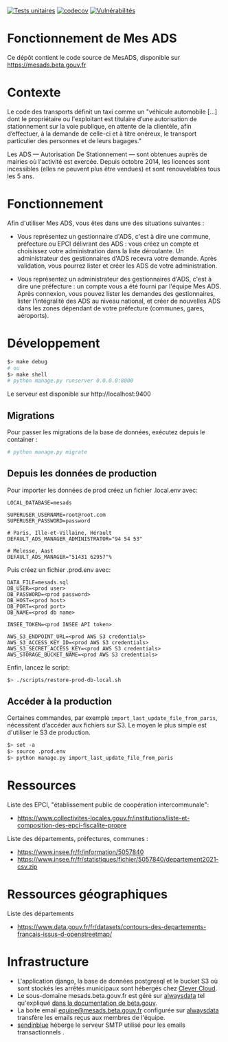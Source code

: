[![Tests unitaires](https://github.com/mesadsfr/mesads/actions/workflows/unittest.yml/badge.svg)](https://github.com/mesadsfr/mesads/actions/) [![codecov](https://codecov.io/gh/mesadsfr/mesads/branch/master/graph/badge.svg?token=2RT9SXITWB)](https://codecov.io/gh/mesadsfr/mesads) [![Vulnérabilités](https://snyk.io/test/github/mesadsfr/mesads/badge.svg)](https://snyk.io/test/github/mesadsfr/mesads/)

# Fonctionnement de Mes ADS

Ce dépôt contient le code source de MesADS, disponible sur https://mesads.beta.gouv.fr

# Contexte

Le code des transports définit un taxi comme un "véhicule automobile [...] dont le propriétaire ou l'exploitant est titulaire d’une autorisation de stationnement sur la voie publique, en attente de la clientèle, afin d’effectuer, à la demande de celle-ci et à titre onéreux, le transport particulier des personnes et de leurs bagages."

Les ADS — Autorisation De Stationnement — sont obtenues auprès de mairies où l'activité est exercée. Depuis octobre 2014, les licences sont incessibles (elles ne peuvent plus être vendues) et sont renouvelables tous les 5 ans.

# Fonctionnement

Afin d'utiliser Mes ADS, vous êtes dans une des situations suivantes :

- Vous représentez un gestionnaire d'ADS, c'est à dire une commune, préfecture ou EPCI délivrant des ADS : vous créez un compte et choisissez votre administration dans la liste déroulante. Un administrateur des gestionnaires d'ADS recevra votre demande. Après validation, vous pourrez lister et créer les ADS de votre administration.

- Vous représentez un administrateur des gestionnaires d'ADS, c'est à dire une préfecture : un compte vous a été fourni par l'équipe Mes ADS. Après connexion, vous pouvez lister les demandes des gestionnaires, lister l'intégralité des ADS au niveau national, et créer de nouvelles ADS dans les zones dépendant de votre préfecture (communes, gares, aéroports).

# Développement

```bash
$> make debug
# ou
$> make shell
# python manage.py runserver 0.0.0.0:8000
```

Le serveur est disponible sur http://localhost:9400

## Migrations

Pour passer les migrations de la base de données, exécutez depuis le container :

```bash
# python manage.py migrate
```

## Depuis les données de production

Pour importer les données de prod créez un fichier .local.env avec:

```
LOCAL_DATABASE=mesads

SUPERUSER_USERNAME=root@root.com
SUPERUSER_PASSWORD=password

# Paris, Ille-et-Villaine, Hérault
DEFAULT_ADS_MANAGER_ADMINISTRATOR="94 54 53"

# Melesse, Aast
DEFAULT_ADS_MANAGER="51431 62957"%
```

Puis créez un fichier .prod.env avec:

```
DATA_FILE=mesads.sql
DB_USER=<prod user>
DB_PASSWORD=<prod password>
DB_HOST=<prod host>
DB_PORT=<prod port>
DB_NAME=<prod db name>

INSEE_TOKEN=<prod INSEE API token>

AWS_S3_ENDPOINT_URL=<prod AWS S3 credentials>
AWS_S3_ACCESS_KEY_ID=<prod AWS S3 credentials>
AWS_S3_SECRET_ACCESS_KEY=<prod AWS S3 credentials>
AWS_STORAGE_BUCKET_NAME=<prod AWS S3 credentials>
```

Enfin, lancez le script:

```bash
$> ./scripts/restore-prod-db-local.sh
```

## Accéder à la production

Certaines commandes, par exemple `import_last_update_file_from_paris`, nécessitent d'accéder aux fichiers sur S3. Le moyen le plus simple est d'utiliser le S3 de production.

```bash
$> set -a
$> source .prod.env
$> python manage.py import_last_update_file_from_paris
```

# Ressources

Liste des EPCI, "établissement public de coopération intercommunale":

- https://www.collectivites-locales.gouv.fr/institutions/liste-et-composition-des-epci-fiscalite-propre

Liste des départements, préfectures, communes :

- https://www.insee.fr/fr/information/5057840
- https://www.insee.fr/fr/statistiques/fichier/5057840/departement2021-csv.zip

# Ressources géographiques

Liste des départements

- https://www.data.gouv.fr/fr/datasets/contours-des-departements-francais-issus-d-openstreetmap/

# Infrastructure

- L'application django, la base de données postgresql et le bucket S3 où sont stockés les arrêtés municipaux sont hébergés chez [Clever Cloud](https://www.clever-cloud.com/).
- Le sous-domaine mesads.beta.gouv.fr est géré sur [alwaysdata](www.alwaysdata.com) tel qu'expliqué [dans la documentation de beta.gouv](https://pad.incubateur.net/gg9OTDkhRnmSw-bnVr9WOg#).
- La boite email equipe@mesads.beta.gouv.fr configurée sur [alwaysdata](www.alwaysdata.com) transfère les emails reçus aux membres de l'équipe.
- [sendinblue](https://fr.sendinblue.com/) héberge le serveur SMTP utilisé pour les emails transactionnels .
